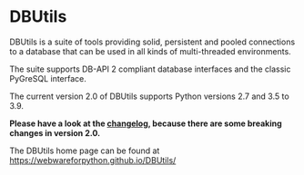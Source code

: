 DBUtils
=======

DBUtils is a suite of tools providing solid, persistent and pooled connections
to a database that can be used in all kinds of multi-threaded environments.

The suite supports DB-API 2 compliant database interfaces
and the classic PyGreSQL interface.

The current version 2.0 of DBUtils supports Python versions 2.7 and 3.5 to 3.9.

**Please have a look at the [changelog](https://webwareforpython.github.io/DBUtils/changelog.html), because there are some breaking changes in version 2.0.**

The DBUtils home page can be found at https://webwareforpython.github.io/DBUtils/
